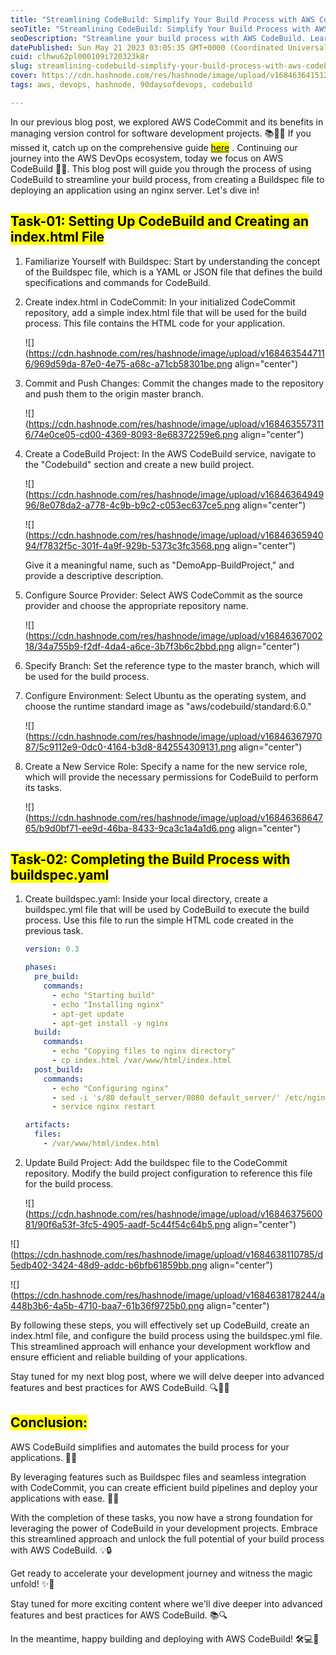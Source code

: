 ```yaml
---
title: "Streamlining CodeBuild: Simplify Your Build Process with AWS CodeBuild🚀"
seoTitle: "Streamlining CodeBuild: Simplify Your Build Process with AWS CodeBuild"
seoDescription: "Streamline your build process with AWS CodeBuild. Learn how to create a Buildspec file, deploy an app with nginx, and optimize your development workflow."
datePublished: Sun May 21 2023 03:05:35 GMT+0000 (Coordinated Universal Time)
cuid: clhwu62pl000109i720323k8r
slug: streamlining-codebuild-simplify-your-build-process-with-aws-codebuild
cover: https://cdn.hashnode.com/res/hashnode/image/upload/v1684636415120/5f4efc8b-0f42-4782-a3bb-5279034d4a4c.png
tags: aws, devops, hashnode, 90daysofdevops, codebuild

---
```


In our previous blog post, we explored AWS CodeCommit and its benefits in managing version control for software development projects. 📚👩‍💻 If you missed it, catch up on the comprehensive guide [<mark>here</mark>](https://dhananjaykulkarni.hashnode.dev/getting-started-with-aws-codecommit-a-comprehensive-guide) . Continuing our journey into the AWS DevOps ecosystem, today we focus on AWS CodeBuild 🌟💡. This blog post will guide you through the process of using CodeBuild to streamline your build process, from creating a Buildspec file to deploying an application using an nginx server. Let's dive in!

## **<mark>Task-01: Setting Up CodeBuild and Creating an index.html File</mark>**

1. Familiarize Yourself with Buildspec: Start by understanding the concept of the Buildspec file, which is a YAML or JSON file that defines the build specifications and commands for CodeBuild.
    
2. Create index.html in CodeCommit: In your initialized CodeCommit repository, add a simple index.html file that will be used for the build process. This file contains the HTML code for your application.
    
    ![](https://cdn.hashnode.com/res/hashnode/image/upload/v1684635447116/969d59da-87e0-4e75-a68c-a71cb58301be.png align="center")
    
3. Commit and Push Changes: Commit the changes made to the repository and push them to the origin master branch.
    
    ![](https://cdn.hashnode.com/res/hashnode/image/upload/v1684635573116/74e0ce05-cd00-4369-8093-8e68372259e6.png align="center")
    
4. Create a CodeBuild Project: In the AWS CodeBuild service, navigate to the "Codebuild" section and create a new build project.
    
    ![](https://cdn.hashnode.com/res/hashnode/image/upload/v1684636494996/8e078da2-a778-4c9b-b9c2-c053ec637ce5.png align="center")
    
    ![](https://cdn.hashnode.com/res/hashnode/image/upload/v1684636594094/f7832f5c-301f-4a9f-929b-5373c3fc3568.png align="center")
    
    Give it a meaningful name, such as "DemoApp-BuildProject," and provide a descriptive description.
    
5. Configure Source Provider: Select AWS CodeCommit as the source provider and choose the appropriate repository name.
    
    ![](https://cdn.hashnode.com/res/hashnode/image/upload/v1684636700218/34a755b9-f2df-4da4-a6ce-3b7f3b6c2bbd.png align="center")
    
6. Specify Branch: Set the reference type to the master branch, which will be used for the build process.
    
7. Configure Environment: Select Ubuntu as the operating system, and choose the runtime standard image as "aws/codebuild/standard:6.0."
    
    ![](https://cdn.hashnode.com/res/hashnode/image/upload/v1684636797087/5c9112e9-0dc0-4164-b3d8-842554309131.png align="center")
    
8. Create a New Service Role: Specify a name for the new service role, which will provide the necessary permissions for CodeBuild to perform its tasks.
    
    ![](https://cdn.hashnode.com/res/hashnode/image/upload/v1684636864765/b9d0bf71-ee9d-46ba-8433-9ca3c1a4a1d6.png align="center")
    

## **<mark>Task-02: Completing the Build Process with buildspec.yaml</mark>**

1. Create buildspec.yaml: Inside your local directory, create a buildspec.yml file that will be used by CodeBuild to execute the build process. Use this file to run the simple HTML code created in the previous task.
    
    ```yaml
    version: 0.3
    
    phases:
      pre_build:
        commands:
          - echo "Starting build"
          - echo "Installing nginx"
          - apt-get update
          - apt-get install -y nginx
      build:
        commands:
          - echo "Copying files to nginx directory"
          - cp index.html /var/www/html/index.html
      post_build:
        commands:
          - echo "Configuring nginx"
          - sed -i 's/80 default_server/8080 default_server/' /etc/nginx/sites-available/default
          - service nginx restart
    
    artifacts:
      files:
        - /var/www/html/index.html
    ```
    
2. Update Build Project: Add the buildspec file to the CodeCommit repository. Modify the build project configuration to reference this file for the build process.
    
    ![](https://cdn.hashnode.com/res/hashnode/image/upload/v1684637560081/90f6a53f-3fc5-4905-aadf-5c44f54c64b5.png align="center")
    

![](https://cdn.hashnode.com/res/hashnode/image/upload/v1684638110785/d5edb402-3424-48d9-addc-b6bfb61859bb.png align="center")

![](https://cdn.hashnode.com/res/hashnode/image/upload/v1684638178244/a448b3b6-4a5b-4710-baa7-61b36f9725b0.png align="center")

By following these steps, you will effectively set up CodeBuild, create an index.html file, and configure the build process using the buildspec.yml file. This streamlined approach will enhance your development workflow and ensure efficient and reliable building of your applications.

Stay tuned for my next blog post, where we will delve deeper into advanced features and best practices for AWS CodeBuild. 🔍🔧✨

## **<mark>Conclusion:</mark>**

AWS CodeBuild simplifies and automates the build process for your applications. 🚀🔧

By leveraging features such as Buildspec files and seamless integration with CodeCommit, you can create efficient build pipelines and deploy your applications with ease. 💪🚀

With the completion of these tasks, you now have a strong foundation for leveraging the power of CodeBuild in your development projects. Embrace this streamlined approach and unlock the full potential of your build process with AWS CodeBuild. 💡🔒

Get ready to accelerate your development journey and witness the magic unfold! ✨🚀

Stay tuned for more exciting content where we'll dive deeper into advanced features and best practices for AWS CodeBuild. 📚🔍

In the meantime, happy building and deploying with AWS CodeBuild! 🛠️💻💪